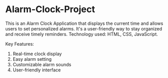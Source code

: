# Alarm-Clock-Project

This is an Alarm Clock Application that displays the current time and allows users to set personalized alarms. It's a user-friendly way to stay organized and receive timely reminders. Technology used: HTML, CSS, JavaScript.

Key Features:
1. Real-time clock display
2. Easy alarm setting
3. Customizable alarm sounds
4. User-friendly interface
